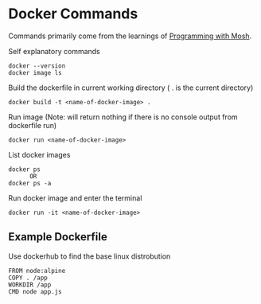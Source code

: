 # Docker Commands

Commands primarily come from the learnings of [Programming with Mosh](https://www.youtube.com/watch?v=pTFZFxd4hOI&t).

Self explanatory commands

    docker --version
    docker image ls
  
Build the dockerfile in current working directory ( . is the current directory)

    docker build -t <name-of-docker-image> . 

Run image (Note: will return nothing if there is no console output from dockerfile run)

    docker run <name-of-docker-image>

List docker images

    docker ps
          OR
    docker ps -a
    
Run docker image and enter the terminal

    docker run -it <name-of-docker-image>
    
## Example Dockerfile

Use dockerhub to find the base linux distrobution

    FROM node:alpine
    COPY . /app
    WORKDIR /app
    CMD node app.js

